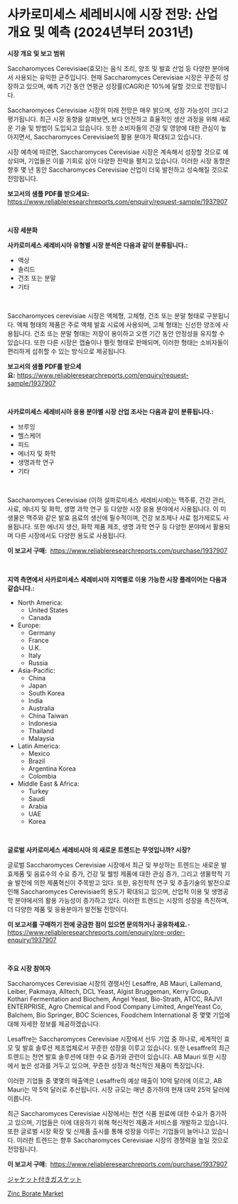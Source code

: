 <p><h1>사카로미세스 세레비시에 시장 전망: 산업 개요 및 예측 (2024년부터 2031년)</h1></p><p><strong>시장 개요 및 보고 범위</strong></p>
<p><p>Saccharomyces Cerevisiae(효모)는 음식 조리, 양조 및 발효 산업 등 다양한 분야에서 사용되는 유익한 균주입니다. 현재 Saccharomyces Cerevisiae 시장은 꾸준히 성장하고 있으며, 예측 기간 동안 연평균 성장률(CAGR)은 10%에 달할 것으로 전망됩니다. </p><p>Saccharomyces Cerevisiae 시장의 미래 전망은 매우 밝으며, 성장 가능성이 크다고 평가됩니다. 최근 시장 동향을 살펴보면, 보다 안전하고 효율적인 생산 과정을 위해 새로운 기술 및 방법이 도입되고 있습니다. 또한 소비자들의 건강 및 영양에 대한 관심이 높아지면서, Saccharomyces Cerevisiae의 활용 분야가 확대되고 있습니다. </p><p>시장 예측에 따르면, Saccharomyces Cerevisiae 시장은 계속해서 성장할 것으로 예상되며, 기업들은 이를 기회로 삼아 다양한 전략을 펼치고 있습니다. 이러한 시장 동향은 향후 몇 년 동안 Saccharomyces Cerevisiae 산업이 더욱 발전하고 성숙해질 것으로 전망됩니다.</p></p>
<p><strong>보고서의 샘플 PDF를 받으세요:</strong> <a href="https://www.reliableresearchreports.com/enquiry/request-sample/1937907">https://www.reliableresearchreports.com/enquiry/request-sample/1937907</a></p>
<p>&nbsp;</p>
<p><strong>시장 세분화</strong></p>
<p><strong>사카로미세스 세레비시아 유형별 시장 분석은 다음과 같이 분류됩니다.:</strong></p>
<p><ul><li>액상</li><li>솔리드</li><li>건조 또는 분말</li><li>기타</li></ul></p>
<p>&nbsp;</p>
<p><p>Saccharomyces cerevisiae 시장은 액체형, 고체형, 건조 또는 분말 형태로 구분됩니다. 액체 형태의 제품은 주로 액체 발효 시료에 사용되며, 고체 형태는 신선한 양조에 사용됩니다. 건조 또는 분말 형태는 저장이 용이하고 오랜 기간 동안 안정성을 유지할 수 있습니다. 또한 다른 시장은 캡슐이나 펠릿 형태로 판매되며, 이러한 형태는 소비자들이 편리하게 섭취할 수 있는 방식으로 제공됩니다.</p></p>
<p><strong>보고서의 샘플 PDF를 받으세요:</strong>&nbsp;<a href="https://www.reliableresearchreports.com/enquiry/request-sample/1937907">https://www.reliableresearchreports.com/enquiry/request-sample/1937907</a></p>
<p>&nbsp;</p>
<p><strong> 사카로미세스 세레비시아 응용 분야별 시장 산업 조사는 다음과 같이 분류됩니다.:</strong></p>
<p><ul><li>브루잉</li><li>헬스케어</li><li>피드</li><li>에너지 및 화학</li><li>생명과학 연구</li><li>기타</li></ul></p>
<p>&nbsp;</p>
<p><p>Saccharomyces Cerevisiae (이하 설파로미세스 세레비시에)는 맥주류, 건강 관리, 사료, 에너지 및 화학, 생명 과학 연구 등 다양한 시장 응용 분야에서 사용됩니다. 이 미생물은 맥주와 같은 발효 음료의 생산에 필수적이며, 건강 보조제나 사료 첨가제로도 사용됩니다. 또한 에너지 생산, 화학 제품 제조, 생명 과학 연구 등 다양한 분야에서 활용되며 다른 시장에서도 다양한 용도로 사용됩니다.</p></p>
<p><strong>이 보고서 구매:</strong>&nbsp; <a href="https://www.reliableresearchreports.com/purchase/1937907">https://www.reliableresearchreports.com/purchase/1937907</a></p>
<p>&nbsp;</p>
<p><strong>지역 측면에서 사카로미세스 세레비시아 지역별로 이용 가능한 시장 플레이어는 다음과 같습니다.:</strong></p>
<p><ul>
    <li>
        North America:
        <ul>
            <li>United States</li>
            <li>Canada</li>
        </ul>
    </li>
    <li>
        Europe:
        <ul>
            <li>Germany</li>
            <li>France</li>
            <li>U.K.</li>
            <li>Italy</li>
            <li>Russia</li>
        </ul>
    </li>
    <li>
        Asia-Pacific:
        <ul>
            <li>China</li>
            <li>Japan</li>
            <li>South Korea</li>
            <li>India</li>
            <li>Australia</li>
            <li>China Taiwan</li>
            <li>Indonesia</li>
            <li>Thailand</li>
            <li>Malaysia</li>
        </ul>
    </li>
    <li>
        Latin America:
        <ul>
            <li>Mexico</li>
            <li>Brazil</li>
            <li>Argentina Korea</li>
            <li>Colombia</li>
        </ul>
    </li>
    <li>
        Middle East & Africa:
        <ul>
            <li>Turkey</li>
            <li>Saudi</li>
            <li>Arabia</li>
            <li>UAE</li>
            <li>Korea</li>
        </ul>
    </li>
    </ul></p>
<p>&nbsp;</p>
<p><strong>글로벌 사카로미세스 세레비시아 의 새로운 트렌드는 무엇입니까? 시장?</strong></p>
<p><p>글로벌 Saccharomyces Cerevisiae 시장에서 최근 및 부상하는 트렌드는 새로운 발효제품 및 음료수의 수요 증가, 건강 및 웰빙 제품에 대한 관심 증가, 그리고 생물학적 기술 발전에 의한 제품혁신이 주목받고 있다. 또한, 유전학적 연구 및 추출기술의 발전으로 인해 Saccharomyces Cerevisiae의 용도가 확대되고 있으며, 산업적 이용 및 생명공학 분야에서의 활용 가능성이 증가하고 있다. 이러한 트렌드는 시장의 성장을 촉진하며, 더 다양한 제품 및 응용분야가 발전될 전망이다.</p></p>
<p><strong>이 보고서를 구매하기 전에 궁금한 점이 있으면 문의하거나 공유하세요.</strong>- <a href="https://www.reliableresearchreports.com/enquiry/pre-order-enquiry/1937907">https://www.reliableresearchreports.com/enquiry/pre-order-enquiry/1937907</a></p>
<p>&nbsp;</p>
<p><strong>주요 시장 참여자</strong></p>
<p><p>Saccharomyces Cerevisiae 시장의 경쟁사인 Lesaffre, AB Mauri, Lallemand, Leiber, Pakmaya, Alltech, DCL Yeast, Algist Bruggeman, Kerry Group, Kothari Fermentation and Biochem, Angel Yeast, Bio-Strath, ATCC, RAJVI ENTERPRISE, Agro Chemical and Food Company Limited, AngelYeast Co, Balchem, Bio Springer, BOC Sciences, Foodchem International 중 몇몇 기업에 대해 자세한 정보를 제공하겠습니다.</p><p>Lesaffre는 Saccharomyces Cerevisiae 시장에서 선두 기업 중 하나로, 세계적인 효모 및 발효 솔루션 제조업체로서 꾸준한 성장을 이루고 있습니다. 또한 Lesaffre의 최근 트렌드는 천연 발효 솔루션에 대한 수요 증가와 관련이 있습니다. AB Mauri 또한 시장에서 높은 성과를 거두고 있으며, 꾸준한 성장과 혁신적인 제품이 특징입니다.</p><p>이러한 기업들 중 몇몇의 매출액은 Lesaffre의 예상 매출이 10억 달러에 이르고, AB Mauri는 약 5억 달러로 추산됩니다. 시장 규모는 매년 증가하여 현재 대략 25억 달러에 이릅니다.</p><p>최근 Saccharomyces Cerevisiae 시장에서는 천연 식품 원료에 대한 수요가 증가하고 있으며, 기업들은 이에 대응하기 위해 혁신적인 제품과 서비스를 개발하고 있습니다. 또한 글로벌 시장 확장 및 신제품 출시를 통해 성장을 이루는 기업들이 늘어나고 있습니다. 이러한 트렌드는 향후 Saccharomyces Cerevisiae 시장의 경쟁력을 높일 것으로 전망됩니다.</p></p>
<p><strong>이 보고서 구매:</strong>&nbsp;&nbsp;<a href="https://www.reliableresearchreports.com/purchase/1937907">https://www.reliableresearchreports.com/purchase/1937907</a></p>
<p><p><a href="https://github.com/EstaSprer20231/Market-Research-Report-List-1/blob/main/86353857973.md">ジャケット付きガスケット</a></p><p><a href="https://carnation-joke-41f.notion.site/Zinc-Borate-Market-Analysis-and-Market-Size-Global-Industry-Overview-Market-Segmentation-and-Forec-cd5056c9e3164fffbb6c92c8740b8708">Zinc Borate Market</a></p></p>
